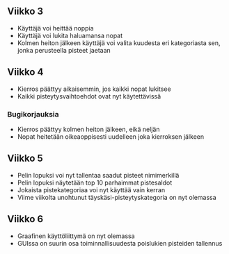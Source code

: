## Viikko 3

- Käyttäjä voi heittää noppia
- Käyttäjä voi lukita haluamansa nopat
- Kolmen heiton jälkeen käyttäjä voi valita kuudesta eri kategoriasta sen, jonka perusteella pisteet jaetaan

## Viikko 4

- Kierros päättyy aikaisemmin, jos kaikki nopat lukitsee
- Kaikki pisteytysvaihtoehdot ovat nyt käytettävissä
  
### Bugikorjauksia

- Kierros päättyy kolmen heiton jälkeen, eikä neljän
- Nopat heitetään oikeaoppisesti uudelleen joka kierroksen jälkeen

## Viikko 5

- Pelin lopuksi voi nyt tallentaa saadut pisteet nimimerkillä
- Pelin lopuksi näytetään top 10 parhaimmat pistesaldot
- Jokaista pistekategoriaa voi nyt käyttää vain kerran
- Viime viikolta unohtunut täyskäsi-pisteytyskategoria on nyt olemassa

## Viikko 6

- Graafinen käyttöliittymä on nyt olemassa
- GUIssa on suurin osa toiminnallisuudesta poislukien pisteiden tallennus
